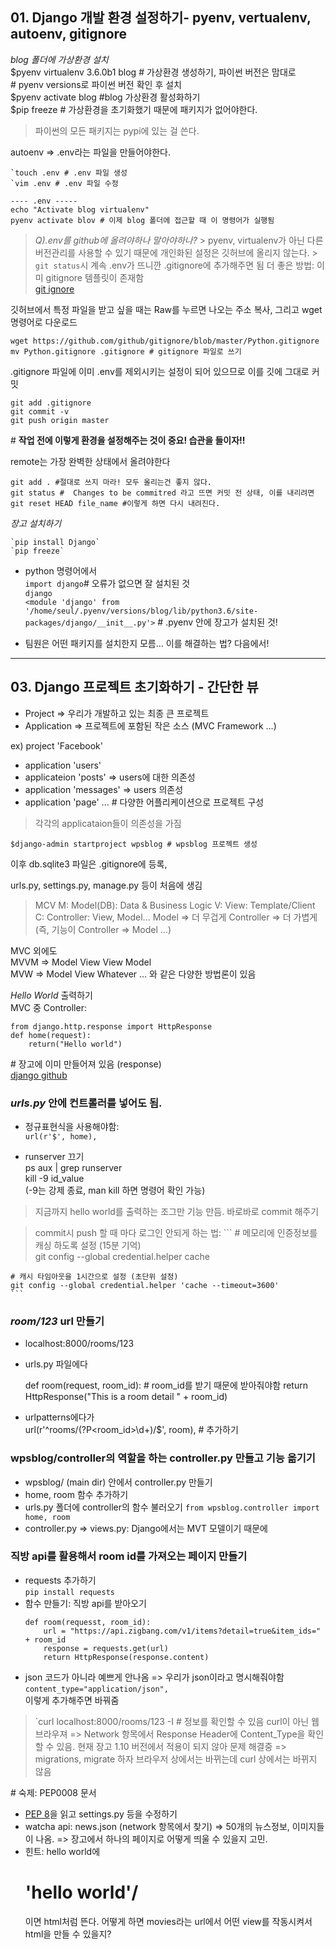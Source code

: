 ## 01. Django 개발 환경 설정하기- pyenv, vertualenv, autoenv, gitignore

*blog 폴더에 가상환경 설치*		
	$pyenv virtualenv 3.6.0b1 blog # 가상환경 생성하기, 파이썬 버전은 맘대로		
								   # pyenv versions로 파이썬 버전 확인 후 설치		
	$pyenv activate blog #blog 가상환경 활성화하기				
	$pip freeze # 가상환경을 초기화했기 때문에 패키지가 없어야한다.	


> 파이썬의 모든 패키지는 pypi에 있는 걸 쓴다.		

autoenv => .env라는 파일을 만들어야한다.

	`touch .env # .env 파일 생성
	`vim .env # .env 파일 수정

	---- .env ----- 
	echo "Activate blog virtualenv" 
	pyenv activate blov # 이제 blog 폴더에 접근할 때 이 명령어가 실행됨
	


> *Q).env를 github에 올려야하나 말아야하나?*	> pyenv, virtualenv가 아닌 다른 버전관리를 사용할 수 있기 때문에 개인화된 설정은 깃허브에 올리지 않는다.  > `git status`시 계속 .env가 뜨니깐 .gitignore에 추가해주면 됨
> 더 좋은 방법: 이미 gitignore 템플릿이 존재함 		
> [git ignore](https://github.com/github/gitignore)

깃허브에서 특정 파일을 받고 싶을 때는 Raw를 누르면 나오는 주소 복사, 그리고 wget 명령어로 다운로드		


	wget https://github.com/github/gitignore/blob/master/Python.gitignore
	mv Python.gitignore .gitignore # gitignore 파일로 쓰기		



.gitignore 파일에 이미 .env를 제외시키는 설정이 되어 있으므로 이를 깃에 그대로 커밋			
	
	git add .gitignore
	git commit -v
	git push origin master

\# **작업 전에 이렇게 환경을 설정해주는 것이 중요! 습관을 들이자!!**


remote는 가장 완벽한 상태에서 올려야한다			  
	
	
	git add . #절대로 쓰지 마라! 모두 올리는건 좋지 않다.		
	git status #  Changes to be commitred 라고 뜨면 커밋 전 상태, 이를 내리려면			
	git reset HEAD file_name #이렇게 하면 다시 내려진다.		

*장고 설치하기*		

	`pip install Django`		   
	`pip freeze`    
- python 명령어에서 	
	`import django`# 오류가 없으면 잘 설치된 것				
	`django`  			
	`<module 'django' from '/home/seul/.pyenv/versions/blog/lib/python3.6/site-packages/django/__init__.py'>` # .pyenv 안에 장고가 설치된 것!

- 팀원은 어떤 패키지를 설치한지 모름... 이를 해결하는 법? 다음에서!

---

## 03. Django 프로젝트 초기화하기 - 간단한 뷰		

* Project => 우리가 개발하고 있는 최종 큰 프로젝트
* Application => 프로젝트에 포함된 작은 소스 (MVC Framework ...)		

ex) project 'Facebook'
- application 'users'
- applicateion 'posts' => users에 대한 의존성
- application 'messages' => users 의존성 
- application 'page' ... # 다양한 어플리케이션으로 프로젝트 구성		
>  각각의 applicataion들이 의존성을 가짐  	

	$django-admin startproject wpsblog # wpsblog 프로젝트 생성			
	
이후 db.sqlite3 파일은 .gitignore에 등록,

urls.py, settings.py, manage.py 등이 처음에 생김		

> MCV
> M: Model(DB): Data & Business Logic
> V: View: Template/Client
> C: Controller: View, Model... 
> Model => 더 무겁게
> Controller => 더 가볍게 (즉, 기능이 Controller => Model ...)		

MVC 외에도		
MVVM => Model View View Model		
MVW => Model View Whatever ... 와 같은 다양한 방법론이 있음			

*Hello World* 출력하기		
MVC 중 Controller: 		

	from django.http.response import HttpResponse 	
	def home(request):		
		return("Hello world")	

\# 장고에 이미 만들어져 있음 (response) 		
[django github](https://github.com/django/django)		

### *urls.py* 안에 컨트롤러를 넣어도 됨.
- 정규표현식을 사용해야함: 		
	`url(r'$', home),`		
	
- runserver 끄기		
	ps aux | grep runserver		
	kill -9 id_value		
(-9는 강제 종료, man kill 하면 명령어 확인 가능)		

> 지금까지 hello world를 출력하는 조그만 기능 만듬. 바로바로 commit 해주기

> commit시 push 할 때 마다 로그인 안되게 하는 법:
	```
	# 메모리에 인증정보를 캐싱 하도록 설정 (15분 기억)			
	git config --global credential.helper cache			

	# 캐시 타임아웃을 1시간으로 설정 (초단위 설정)		
	git config --global credential.helper 'cache --timeout=3600' 		
	```

### *room/123* url 만들기		
- localhost:8000/rooms/123 		
- urls.py 파일에다			

	def room(request, room_id): # room_id를 받기 때문에 받아줘야함
		return HttpResponse("This is a room detail " + room_id)		

- urlpatterns에다가			
	url(r'^rooms/(?P<room_id>\d+)/$', room), # 추가하기		


### wpsblog/controller의 역할을 하는 controller.py 만들고 기능 옮기기 	
- wpsblog/ (main dir) 안에서 controller.py 만들기
- home, room 함수 추가하기
- urls.py 폴더에 controller의 함수 불러오기
	`from wpsblog.controller import home, room`		
- controller.py => views.py: Django에서는 MVT 모델이기 때문에


### 직방 api를 활용해서 room id를 가져오는 페이지 만들기		
- requests 추가하기		
	`pip install requests`
- 함수 만들기: 직방 api를 받아오기			
	```
	def room(requesst, room_id):
		url = "https://api.zigbang.com/v1/items?detail=true&item_ids=" + room_id
		response = requests.get(url)
		return HttpResponse(response.content)
	```
- json 코드가 아니라 예쁘게 안나옴 => 우리가 json이라고 명시해줘야함	
	`content_type="application/json",`		
이렇게 추가해주면 바꿔줌		
>	`curl localhost:8000/rooms/123 -I # 정보를 확인할 수 있음
> curl이 아닌 웹 브라우져 => Network 항목에서 Response Header에 Content_Type을 확인할 수 있음.
> 현재 장고 1.10 버전에서 적용이 되지 않아 문제 해결중 => migrations, migrate 하자 브라우저 상에서는 바뀌는데 curl 상에서는 바뀌지 않음		


\# 숙제: PEP0008 문서		
- [PEP 8]()을 읽고 settings.py 등을 수정하기
- watcha api: news.json (network 항목에서 찾기) => 50개의 뉴스정보, 이미지들이 나옴. => 장고에서 하나의 페이지로 어떻게 띄울 수 있을지 고민. 
- 힌트: hello world에 <h1>'hello world'/</h1> 이면 html처럼 뜬다. 어떻게 하면 movies라는 url에서 어떤 view를 작동시켜서 html을 만들 수 있을지?
